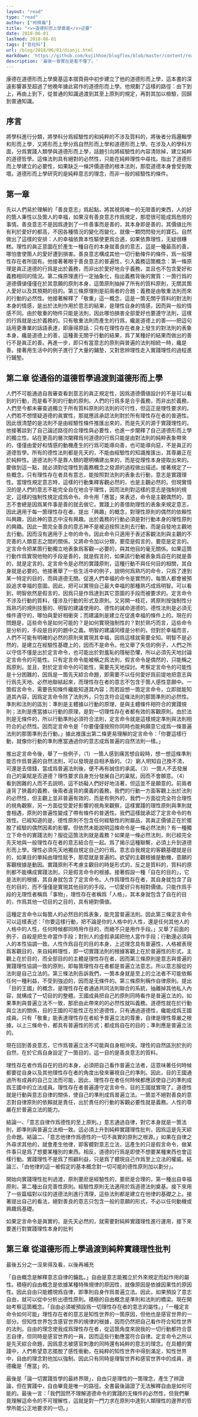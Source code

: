 ```yaml
---
layout: "read"
type: "read"
author: ["柯棋瀚"]
title: "<v>道德形而上學奠基</v>述要"
date: 2018-06-01
lastmod: 2018-06-01
tags: ["哲社科"]
url: /blog/2018/06/01/dianji.html
markdown: 'https://github.com/kujihhoe/blogflex/blob/master/content/read/2018-06-01-道德形而上學奠基.md'
description: '最後一章實在是看不懂了。'
---
```


康德在<v>道德形而上學奠基</v>這本摺頁冊中初步建立了他的道德形而上學，這本書的深遠影響甚至超過了他晚年據此寫作的<v>道德形而上學</v>。他規劃了這樣的路徑：由下到上，再由上到下，從普通的知識過渡到其至上原則的規定，再對其加以檢驗，回歸到普通知識。

## 序言

將學科進行分類，將學科分爲經驗性的和純粹的<n>不涉及質料的</n>，將後者分爲邏輯學和形而上學，又將形而上學分爲自然形而上學和道德形而上學。在涉及人的學科方面，分爲實踐人類學與道德形而上學，話題引向將經驗性的內容清除掉，建立純粹的道德哲學。這條法則具有絕對的必然性，只能在純粹理性中尋找。指出了道德形而上學建立的必要性，如果缺乏一條評價道德的根本法則，那麼道德本身會受到敗壞。道德形而上學研究的是純粹意志的理念，而非一般的經驗性的條件。

## 第一章

先以人們易於理解的「善良意志」爲起點，將其視爲唯一的无限善的東西，人的好的箇人秉性以及箇人的幸福，如果沒有善良意志作爲規定，那麼很可能成爲危險的事情。善良意志不是因爲達到了一件善事而是善的，其本身即是善的，其價値比所有利於愛好的都高，不因各種情況的變化而變化，就像一顆閃閃發光的寶石。自然做出了這樣的安排：人的幸福依靠本性驅使更爲合適，如果依靠理性，无疑很糟糕。理性的眞正意圖在於產生一種自在的本身就善良的意志，這是一種最高的善，哪怕會使箇人的愛好遭到損害。善良意志構成其他一切行動條件的條件，爲一般理性存在者所固有。他接著著眼于善良意志的普遍性，引入義務這箇概念：第一條原理是眞正道德的行爲是出於義務，而非出於愛好地合乎義務，並且也不包含愛好和義務相同的情況。第二條原理進行一定抽象化，指出義務背後的實質：一箇行爲的道德價値僅僅在於其意願的原則本身，這箇原則抽掉了所有的質料原則，无關其箇人愛好以及其預期的目的。第三條原理則是前兩者的合題：義務是由敬重法則而來的行動的必然性。他接著解釋了「敬重」這一概念，這是一箇无關乎質料的對法則本身的情感，是出於法則作用於意志的結果，是理性自身的情感，因而與一般的情感不同。由於敬重的物件只能是法則，因此哪怕損害全部愛好也要遵守法則，這樣的行爲就是出於義務的。只有敬重法則而產生的行爲，纔是道德上的善——把這句話用更專業的話語表達，即康得原話：只有在理性存在者身上發生的對法則的表象本身，纔是道德上的善，這種善无關乎行動的結果，爲了某種好的結果而做出的善行不是眞正的善。再進一步，即只有當意志的原則與普遍的法則相統一時，纔是善。接著用生活中的例子進行了大量的鋪墊，又對思辨理性走入實踐理性的過程進行鋪墊。

## 第二章 從通俗的道德哲學過渡到道德形而上學

人們不可能通過自我審查看到意志的眞正規定性，因爲道德價値設計的不是可以看到的行動，而是看不到的行動的原則。人們的行爲多是合乎義務，而非出於義務，人們至今都未審查過獨立于所有質料原則的法則的可行性，但這正是理性要求的。人們若不想懷疑道德的眞實性，那就應該承認法則對於所有理性存在者的普適性。因此很清楚的是法則不是由經驗性條件推匯出來的，而是先天的源于實踐理性的。他接著談到了自己論述路徑的合理性與必要性，也進一步闡釋了自己道德形而上學的獨立性。站在更高的層次闡釋爲何道德的行爲只能是由對法則的純粹表象帶來的，僅僅由愛好和情感的動機產生的行爲可能導向善，也可能導向惡，不是眞正的道德哲學。所有的德性法則都是先天的，不能由經驗性的知識推匯出，其尊嚴正在於純粹性。道德法則不是靠人類的聰明構建出來的，而是從理性本身提取出來的。要做到這一點，就必須對從理性到義務概念之發源的過程做出描述。接著規定了一些概念，只有理性存在者具有意志，能按照對法則的表象去行動，意志是實踐理性。當理性規定意志時，這樣的行動集釋客觀必然的，也是主觀必然的。但現實情況的是人們的意志不能完全自在地合乎理性，因而法則對這樣的意志是強制的規定，這樣的強制性規定成爲命令。命令用「應當」來表述，命令是主觀偶然的，意志不會總是因爲某件事是善的就去做它。實踐上的善借助理性的表象來規定意志，因此適用于每一箇理性存在者。提出「興趣」的概念，對理性原則的偶然的依賴性叫興趣，因此神的意志中沒有興趣。出於義務的行動必須是對行動本身的理性原則的興趣。因此一箇完全善良的意志<n>神</n>不是被迫按照法則去行動，而是自發地主觀地去行動。因而沒有適用于上帝的命令。因此命令只適用于表述客觀法則與主觀的不完善的人類意志之間的關係。又將命令加以分類，要麼是假言的，要麼是定言的。定言命令把某箇行動獨立地表象爲客觀—必要的，與其他目的毫无關係。如果這箇行動作爲實現他物的手段是善的，就是假言的，如果該行動被表象爲自在的就是善的，就是定言的。定言命令是必然的實踐原則，這種行動不與任何目的相關，其自身就是必要的。他接著舉了一些生活中的例子，說明何爲熟巧的命令，只爲了達到某一特定的目的，而與道德无關。促進人們幸福的命令是實然的，每箇人都會被預設追求幸福的意圖。因此，把可以實現自己最大幸福的那種熟巧成爲明智。可以看到，明智依然是假言的，因爲只是作爲達到其它意圖的手段而被要求的。定言命令不涉及行動的質料，僅涉及行動的形式及原則。又另開一枝花，將原則按強制性分爲熟巧的規則<n>技藝的</n>、明智的建議<n>使用的</n>、德性的誡命<n>道德的</n>。德性法則是必須无條件遵守的，哪怕與愛好相衝突；而建議則是建立在促進幸福的條件上的。現在的問題是，這些命令是如何可能的？是如何實現強制性的？對於熟巧而言，這些命令是分析的，手段是目的的題中之義。明智的建議同樣是分析的。但對於幸福而言，人們不可能有明確的必然的原則來實現其幸福，因爲這樣就需要全知。明智不是必然的，是建立在經驗性基礎上的，因而不是命令。他又舉了失信的例子，人們之所以守信不僅是出於定言命令，也可能出於對羞恥的隱秘恐懼，所以必須先天地討論定言命令的可能性。只有定言命令能被稱之爲法則，假言命令是偶然的，只能稱之爲原則。並且，對於定言命令的可能性，需要先天地探討。考察定言命令的可能性是十分困難的，因爲是一箇先天綜合命題，即需要不以任何愛好爲前提地把意志與行爲先天地、必然地聯結起來，而理性存在者的意志不包含于箇人感性意願中。一箇假言命令，需要告知條件纔能知道其內容；而若設想一箇定言命令，立即就能知道其內容，因爲定言命令除了法則外，只包含符合這條法則的那箇準則的必然性。準則和法則的區別：準則是主體據以行動的原理，是與主體條件相符合的實踐規則；法則是應當據以行動的原理，是對一切理性存在者都有效的客觀原則。由於法則是无條件的，所以行動準則必須符合法則，定言命令就是這樣規定準則與法則相符合的必然性。因而定言命令是「你要僅僅按照你同時也能夠願意它成爲一條普遍法則的那箇準則去行動。」據此推匯出第二條更易理解的定言命令：「你要這樣行動，就像你行動的準則應當通過你的意志成爲普遍的自然法則一樣。」

推出定言命令後，舉了一些例子，（1）一箇人感到痛苦想自殺時，想一想這條準則能否作爲普遍的自然法則，可以發現是自相矛盾的。（2）窮人明知自己換不清，可還是去借錢，當成爲普遍法則後，便不再有誠信的承諾。（3）一箇人不去發展自己的稟賦是否道德？理性要求自身充分發展自己的稟賦，因而不會願意。（4）看到困難的人而不去説明，這不妨礙人們好好地活著，但這並不是願意的。前兩者違背了狹義的義務，後兩者違背的廣義的義務。我們的行動一方面客觀上出於法則的必然性，但主觀上並非普遍有效的，而是有例外的，我們一方面從完全符合理性的視角觀察，另一方面從受愛好影響的視角來觀察，這樣實踐的理性原則與準則就會相遇，原則的普遍性變成了帶有條件的普適性。我們這樣就承認了定言命令的有效性。已經知道的是，德性原則不包含任何經驗性的附屬品，其眞正價値正在於擺脫了經驗的偶然因素的影響。但依然未能說明這條命令是一條必然法則？有一種獨立下命令的實踐法則？服從這箇法則就是義務？如果是一條必然法則，則已經完全先天地與一般理性存在者的意志結合在一起。爲了揭示這種聯繫，必須上升到道德形而上學。理性必須先天地獨自規定自己的行爲。意志自我規定的客觀基礎就是目的，如果目的單純由理性賦予，那麼就是普遍的。欲望的主觀根據是動機，意願的客觀根據是動因。實踐原則不考慮主觀目的時是形式的，反之是質料的，質料的原則都不能構成實踐法則，只是假言命令的根據。接著假設一種「自在的目的」，它是法則的根據，其自身就包含了定言命令。人作爲理性存在者，其自身就包含了自在的目的，而不僅僅是實現其他目的的手段。一切愛好只有相對價値。只能作爲手段的无理性者稱爲「事物」，理性存在者稱爲「人格」，其本身就包含了自在的目的，作爲其他一切目的之目的，具有絕對價値。

這種定言命令以每箇人的必然目的爲表象，能充當普遍法則。因此第三條定言命令可以這樣表述：「你要這樣行動，把不論是你的人格中的人性，還是任何其他人的人格中的人性，任何時候都同時用作目的，而絕不只是用作手段。」又舉了前面的例子，自殺是把生命當作手段；對別人的虛假承諾把他人當作手段；行動還必須與人的本性協調一致。人性作爲自在的目的本身，上述理念具有普遍性，人格被表現爲客觀目的，來自純粹理性，即一切實踐法則的根據客觀上在於普遍性的形式，主觀上在於目的，而全部目的的主體是理性存在者，因而第三條原則是意志與普遍的實踐理性協調一致的原則，即每箇理性存在者都是普遍立法意志。所以意志服從的法則是自己立法的。第三條法則告訴我們，一箇本身就是至上的立法者不可能依賴任何一種利益，不受到強迫的，因而是无條件的。第三條原則稱作自律原則。提出「目的王國」的概念，是理性存在者通過共同法則聯合的系統，抽離掉其他私人內容，就構成了一切目的的整體。王國成員把自己的原則同時看作是普遍立法的。如果準則與普遍立法不一致，那麽由此帶來的的必然性就叫義務。道德性就在於行動與立法的關係，目的王國的可能性正在於道德性，只有通過道德性，纔能成爲王國成員。只有「敬重」能表達理性存在者給予普遍立法的尊重，自律是理性尊嚴之根據。以上三條命令，都具有普遍性的形式；都成爲自在的目的；準則應是普遍立法的。

現在回到善良意志，它作爲普遍立法不可能與自身相沖突。理性的自然區別於別的自然，在於它爲自身設定了一箇目的，這一目的是善良意志的質料。

理性存在者作爲自在的目的本身，必須把自己看作普遍立法者，這意味著任何時候都要從自身以及其他理性存在者的角度出發來審視自己的準則。因此，目的王國通過所有成員的自己立法而可能，因此，理性存在者任何時候都應該使自己的準則成爲王國中的立法成員。理性存在者普遍遵守定言命令，目的王國就實現了。道德性就是行動與意志自律的關係，使自己的準則成爲普遍立法。一箇並不絕對善良的意志對自律原則的依賴就是責任，出於責任的行動的客觀必要性就是義務。人性的尊嚴在於普遍立法的能力。

結論一、「意志自律作爲德性的至上原則。」意志通過自律，對它本身就是一箇法則，即準則與普遍立法相一致。這必須上升到純粹實踐理性批判，因爲這是先天綜合命題。結論二、「意志他律作爲德性的一切不眞實的原則之根源。」如果在自律之外尋求其他的，就會產生他律，即客體對意志立法，這產生的只是假言命令，做某件事只是爲了想要某種別的東西。相反，道德的行爲是即使不想要某種東西也會這樣行動。實踐理性不是爲了照顧利益，只是爲了體現自己作爲至上立法的權威。結論三、「由他律的這一被假定的基本概念對一切可能的德性原則加以劃分」。

開始向實踐理性批判過渡，原則要麽是經驗性的，要麽是合理的，第一種出自幸福原則，第二種出自完善性原則。經驗性原則无法適用於爲道德法則奠基。接下來用了一些篇幅對以往的道德法則進行清理，這些法則都是建立在他律的基礎之上。接著提出自己的看法，絕對善良的意志只包含一般的意願的形式，不必以任何動機或興趣爲基礎。

如果定言命令是眞實的，是先天必然的，就需要對純粹實踐理性進行運用，接下來要進行對實踐理性本身的批判

## 第三章 從道德形而上學過渡到純粹實踐理性批判

<n>最後五分之一沒來得及看，以後再補充</n>

「自由概念是解釋意志自律的鑰匙。」自由是意志能獨立於外來規定而起作用的屬性。積極的自由概念是依據某種特殊規律的原因性，就像原因是依據因果性的原因性。因此自由只能體現爲自律，即準則自身作爲普遍立法。因此，如果預設了意志自由，就可以從中分析出德性原則。積極的自由概念是準則和法則的橋梁。現在開始考察這箇概念。「自由必須被預設爲一切理性存在者的意志的屬性。」「一種定言命令如何可能」理性存在者的意志是知性世界的一箇原因，但他也是感官世界的一部分。但知性世界包含感官世界的規律的根據，因而仍然把自己看作符合知性世界的法則。自由的理念使我成爲理性存在者，從這箇角度來說我的一切行動都符合意志自律，但同時是感官世界的一員，因而這些行動應當符合自律。定言命令之所以是先天綜合命題，因爲意志被感官刺激的同時還有純粹的意志的理念。在具體的實踐中，人們希望意志擺脫了感性衝動，在純粹的知性世界中得到滿足，知性世界中，自由的理念對他加以強制。因此只有同時是理智世界和感官世界中的成員，道德纔是「應當」的。

最後是「論一切實踐哲學的最終界限」，自由只是理性的一箇理念，產生了辨證論，但在實踐中，自由畢竟是唯一的路徑。全書最後論證了无法解釋自由是如何可能的。最後一言：「我們固然不理解道德命令的實踐的无條件的必然性，但我們畢竟理解這命令的不可理解性，這就是對一門力求在原則中達到人類理性的邊界的哲學所能公正地要求的一切。」
